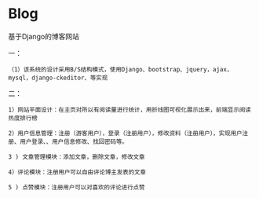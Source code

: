 # Blog

基于Django的博客网站

一：   

    （1）该系统的设计采用B/S结构模式，使用Django、bootstrap、jquery，ajax，mysql，django-ckeditor、等实现

二：

    1）网站平面设计：在主页对所以有阅读量进行统计，用折线图可视化展示出来，前端显示阅读热度排行榜

    2）用户信息管理：注册（游客用户），登录（注册用户），修改资料（注册用户），实现用户注册、用户登录、、用户信息修改、找回密码等。

    3 ) 文章管理模块：添加文章，删除文章，修改文章

    4）评论模块：注册用户可以自由评论博主发表的文章

    5 ) 点赞模块：注册用户可以对喜欢的评论进行点赞
